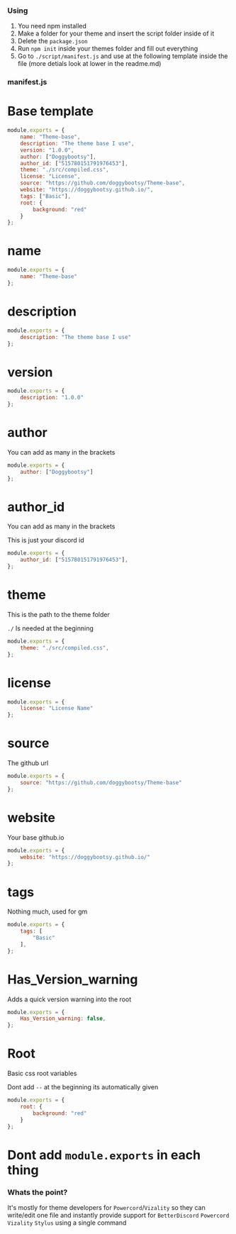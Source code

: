 ### Using
1. You need npm installed
2. Make a folder for your theme and insert the script folder inside of it
3. Delete the `package.json`
3. Run `npm init` inside your themes folder and fill out everything
4. Go to `./script/manifest.js` and use at the following template inside the file (more detials look at lower in the readme.md)

### manifest.js
# Base template
```js
module.exports = { 
    name: "Theme-base",
    description: "The theme base I use",
    version: "1.0.0",
    author: ["Doggybootsy"],
    author_id: ["515780151791976453"],
    theme: "./src/compiled.css",
    license: "License",
    source: "https://github.com/doggybootsy/Theme-base",
    website: "https://doggybootsy.github.io/",
    tags: ["Basic"],
    root: {
        background: "red"
    }
};
```
# name
```js
module.exports = { 
    name: "Theme-base"
};
```
# description
```js
module.exports = { 
    description: "The theme base I use"
};
```
# version
```js
module.exports = { 
    description: "1.0.0"
};
```
# author
You can add as many in the brackets 
```js
module.exports = { 
    author: ["Doggybootsy"]
};
```
# author_id
You can add as many in the brackets

This is just your discord id
```js
module.exports = { 
    author_id: ["515780151791976453"],
};
```
# theme
This is the path to the theme folder

`./` Is needed at the beginning
```js
module.exports = { 
    theme: "./src/compiled.css",
};
```
# license
```js
module.exports = { 
    license: "License Name"
};
```
# source
The github url
```js
module.exports = { 
    source: "https://github.com/doggybootsy/Theme-base"
};
```
# website
Your base github.io
```js
module.exports = { 
    website: "https://doggybootsy.github.io/"
};
```
# tags
Nothing much, used for gm
```js
module.exports = { 
    tags: [
        "Basic"
    ],
};
```
# Has_Version_warning
Adds a quick version warning into the root
```js
module.exports = { 
    Has_Version_warning: false,
};
```
# Root
Basic css root variables

Dont add `--` at the beginning its automatically given
```js
module.exports = { 
    root: {
        background: "red"
    }
};
```
# Dont add `module.exports` in each thing


### Whats the point?
It's mostly for theme developers for `Powercord`/`Vizality` so they can write/edit one file and instantly provide support for `BetterDiscord` `Powercord` `Vizality` `Stylus` using a single command
